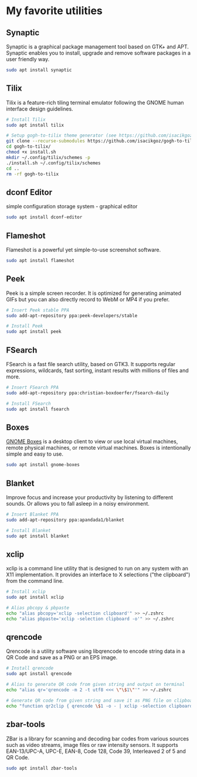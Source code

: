 My favorite utilities
=====================

## Synaptic

Synaptic is a graphical package management tool based on GTK+ and APT. Synaptic enables you to install, upgrade and
remove software packages in a user friendly way.

```sh
sudo apt install synaptic
```

## Tilix

Tilix is a feature-rich tiling terminal emulator following the GNOME human interface design guidelines.

```sh
# Install Tilix
sudo apt install tilix

# Setup gogh-to-tilix theme generator (see https://github.com/isacikgoz/gogh-to-tilix)
git clone --recurse-submodules https://github.com/isacikgoz/gogh-to-tilix.git
cd gogh-to-tilix/
chmod +x install.sh
mkdir ~/.config/tilix/schemes -p
./install.sh ~/.config/tilix/schemes
cd ..
rm -rf gogh-to-tilix
```

## dconf Editor

simple configuration storage system - graphical editor

```sh
sudo apt install dconf-editor
```

## Flameshot

Flameshot is a powerful yet simple-to-use screenshot software.

```sh
sudo apt install flameshot
```

## Peek

Peek is a simple screen recorder. It is optimized for generating animated GIFs but you can also directly record to WebM
or MP4 if you prefer.

```sh
# Insert Peek stable PPA
sudo add-apt-repository ppa:peek-developers/stable

# Install Peek
sudo apt install peek
```

## FSearch

FSearch is a fast file search utility, based on GTK3. It supports regular expressions, wildcards, fast sorting, instant
results with millions of files and more.

```sh
# Insert FSearch PPA
sudo add-apt-repository ppa:christian-boxdoerfer/fsearch-daily

# Install FSearch
sudo apt install fsearch
```

## Boxes

[GNOME Boxes](https://wiki.gnome.org/Apps/Boxes) is a desktop client to view or use local virtual machines, remote
physical machines, or remote virtual machines. Boxes is intentionally simple and easy to use.

```sh
sudo apt install gnome-boxes
```

## Blanket

Improve focus and increase your productivity by listening to different sounds. Or allows you to fall asleep in a noisy
environment.

```sh
# Insert Blanket PPA
sudo add-apt-repository ppa:apandada1/blanket

# Install Blanket
sudo apt install blanket
```

## xclip

xclip is a command line utility that is designed to run on any system with an X11 implementation. It provides an
interface to X selections ("the clipboard") from the command line.

```sh
# Install xclip
sudo apt install xclip

# Alias pbcopy & pbpaste
echo "alias pbcopy='xclip -selection clipboard'" >> ~/.zshrc
echo "alias pbpaste='xclip -selection clipboard -o'" >> ~/.zshrc
```

## qrencode

Qrencode is a utility software using libqrencode to encode string data in a QR Code and save as a PNG or an EPS image.

```sh
# Install qrencode
sudo apt install qrencode

# Alias to generate QR code from given string and output on terminal
echo "alias qr='qrencode -m 2 -t utf8 <<< \"\$1\"'" >> ~/.zshrc

# Generate QR code from given string and save it as PNG file on clipboard.
echo "function qr2clip { qrencode \$1 -o - | xclip -selection clipboard -t image/png }" >> ~/.zshrc
```

## zbar-tools

ZBar is a library for scanning and decoding bar codes from various sources such as video streams, image files or raw
intensity sensors. It supports EAN-13/UPC-A, UPC-E, EAN-8, Code 128, Code 39, Interleaved 2 of 5 and QR Code.

```sh
sudo apt install zbar-tools
```
